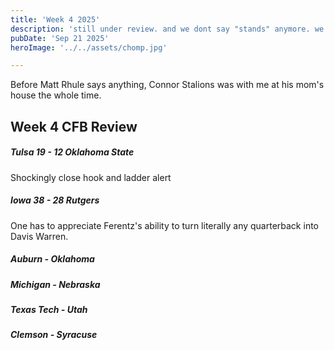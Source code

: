 ```yaml
---
title: 'Week 4 2025'
description: 'still under review. and we dont say "stands" anymore. we used to be a proper country.'
pubDate: 'Sep 21 2025'
heroImage: '../../assets/chomp.jpg'

---
```


Before Matt Rhule says anything, Connor Stalions was with me at his mom's house the whole time.

## Week 4 CFB Review

##### Tulsa 19 - 12 Oklahoma State

Shockingly close hook and ladder alert

##### Iowa 38 - 28 Rutgers

One has to appreciate Ferentz's ability to turn literally any quarterback into Davis Warren. 

##### Auburn - Oklahoma

##### Michigan - Nebraska

##### Texas Tech - Utah

##### Clemson - Syracuse

